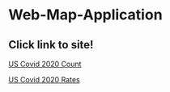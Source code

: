 # Web-Map-Application
## Click link to site!
[US Covid 2020 Count](http://127.0.0.1:5500/CovidCount.html)

[US Covid 2020 Rates](http://127.0.0.1:5500/CovidRate.html)
